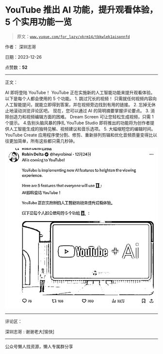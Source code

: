 # YouTube 推出 AI 功能，提升观看体验，5 个实用功能一览

> 原文：[`www.yuque.com/for_lazy/xkrm14/tbkwlek1aispnnfd`](https://www.yuque.com/for_lazy/xkrm14/tbkwlek1aispnnfd)

作者： 深圳志哥

日期：2023-12-26

点赞数：**52**

* * *

正文：

AI 即将登陆 YouTube！ YouTube 正在实施新的人工智能功能来提升观看体验。 以下是每个人都会使用的 5 个功能。 1\. 跳过冗长的视频！
只需就任何视频内容向人工智能提问，就能立即得到答案，并在视频旁边找到有用的链接。 2\. 忘掉无休止地滚动浏览评论区吧。 现在，您可以通过 AI
的简明摘要掌握评论要点。 3\. 消除创造力和视频编辑方面的困难。 Dream Screen 可让您轻松生成视频，只需 1 个提示。 4.告别头脑风暴的挣扎
YouTube Studio 即将推出的功能将为创作者提供人工智能生成的独特见解、视频建议和音乐选项。 5\. 大幅缩短您的编辑时间。 YouTube
Create 应用程序使分割、修剪、重新排列剪辑和优化音频质量变得比以往更加简单，所有这些都只需几秒钟。

![](img/4ffec94f497cecf9d88e889864cbd26c.png)

* * *

评论区：

深圳志哥 : 谢谢老大[愉快]

* * *

公众号懒人找资源，懒人专属群分享